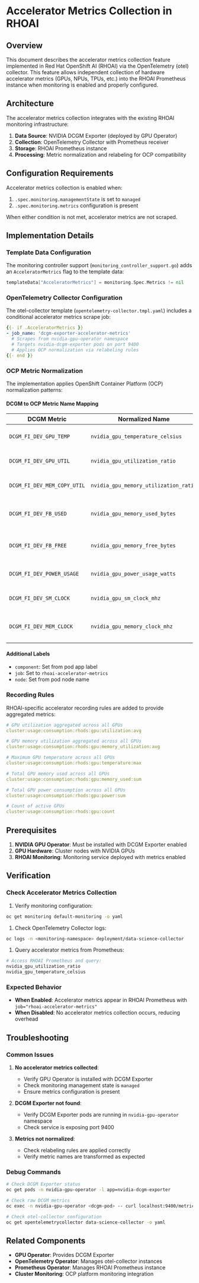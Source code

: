 # Accelerator Metrics Collection in RHOAI

## Overview

This document describes the accelerator metrics collection feature implemented in Red Hat OpenShift AI (RHOAI) via the OpenTelemetry (otel) collector. This feature allows independent collection of hardware accelerator metrics (GPUs, NPUs, TPUs, etc.) into the RHOAI Prometheus instance when monitoring is enabled and properly configured.

## Architecture

The accelerator metrics collection integrates with the existing RHOAI monitoring infrastructure:

1. **Data Source**: NVIDIA DCGM Exporter (deployed by GPU Operator)
2. **Collection**: OpenTelemetry Collector with Prometheus receiver
3. **Storage**: RHOAI Prometheus instance
4. **Processing**: Metric normalization and relabeling for OCP compatibility

## Configuration Requirements

Accelerator metrics collection is enabled when:

1. `.spec.monitoring.managementState` is set to `managed`
2. `.spec.monitoring.metrics` configuration is present

When either condition is not met, accelerator metrics are not scraped.

## Implementation Details

### Template Data Configuration

The monitoring controller support (`monitoring_controller_support.go`) adds an `AcceleratorMetrics` flag to the template data:

```go
templateData["AcceleratorMetrics"] = monitoring.Spec.Metrics != nil
```

### OpenTelemetry Collector Configuration

The otel-collector template (`opentelemetry-collector.tmpl.yaml`) includes a conditional accelerator metrics scrape job:

```yaml
{{- if .AcceleratorMetrics }}
- job_name: 'dcgm-exporter-accelerator-metrics'
  # Scrapes from nvidia-gpu-operator namespace
  # Targets nvidia-dcgm-exporter pods on port 9400
  # Applies OCP normalization via relabeling rules
{{- end }}
```

### OCP Metric Normalization

The implementation applies OpenShift Container Platform (OCP) normalization patterns:

#### DCGM to OCP Metric Name Mapping

| DCGM Metric                 | Normalized Name                       | Description                    |
| --------------------------- | ------------------------------------- | ------------------------------ |
| `DCGM_FI_DEV_GPU_TEMP`      | `nvidia_gpu_temperature_celsius`      | GPU temperature in Celsius     |
| `DCGM_FI_DEV_GPU_UTIL`      | `nvidia_gpu_utilization_ratio`        | GPU utilization ratio (0-1)    |
| `DCGM_FI_DEV_MEM_COPY_UTIL` | `nvidia_gpu_memory_utilization_ratio` | Memory utilization ratio (0-1) |
| `DCGM_FI_DEV_FB_USED`       | `nvidia_gpu_memory_used_bytes`        | GPU memory used in bytes       |
| `DCGM_FI_DEV_FB_FREE`       | `nvidia_gpu_memory_free_bytes`        | GPU memory free in bytes       |
| `DCGM_FI_DEV_POWER_USAGE`   | `nvidia_gpu_power_usage_watts`        | GPU power usage in watts       |
| `DCGM_FI_DEV_SM_CLOCK`      | `nvidia_gpu_sm_clock_mhz`             | SM clock frequency in MHz      |
| `DCGM_FI_DEV_MEM_CLOCK`     | `nvidia_gpu_memory_clock_mhz`         | Memory clock frequency in MHz  |

#### Additional Labels

- `component`: Set from pod app label
- `job`: Set to `rhoai-accelerator-metrics`
- `node`: Set from pod node name

### Recording Rules

RHOAI-specific accelerator recording rules are added to provide aggregated metrics:

```yaml
# GPU utilization aggregated across all GPUs
cluster:usage:consumption:rhods:gpu:utilization:avg

# GPU memory utilization aggregated across all GPUs
cluster:usage:consumption:rhods:gpu:memory_utilization:avg

# Maximum GPU temperature across all GPUs
cluster:usage:consumption:rhods:gpu:temperature:max

# Total GPU memory used across all GPUs
cluster:usage:consumption:rhods:gpu:memory_used:sum

# Total GPU power consumption across all GPUs
cluster:usage:consumption:rhods:gpu:power:sum

# Count of active GPUs
cluster:usage:consumption:rhods:gpu:count
```

## Prerequisites

1. **NVIDIA GPU Operator**: Must be installed with DCGM Exporter enabled
2. **GPU Hardware**: Cluster nodes with NVIDIA GPUs
3. **RHOAI Monitoring**: Monitoring service deployed with metrics enabled

## Verification

### Check Accelerator Metrics Collection

1. Verify monitoring configuration:

```bash
oc get monitoring default-monitoring -o yaml
```

1. Check OpenTelemetry Collector logs:

```bash
oc logs -n <monitoring-namespace> deployment/data-science-collector
```

1. Query accelerator metrics from Prometheus:

```bash
# Access RHOAI Prometheus and query:
nvidia_gpu_utilization_ratio
nvidia_gpu_temperature_celsius
```

### Expected Behavior

- **When Enabled**: Accelerator metrics appear in RHOAI Prometheus with `job="rhoai-accelerator-metrics"`
- **When Disabled**: No accelerator metrics collection occurs, reducing overhead

## Troubleshooting

### Common Issues

1. **No accelerator metrics collected**:

   - Verify GPU Operator is installed with DCGM Exporter
   - Check monitoring management state is `managed`
   - Ensure metrics configuration is present

2. **DCGM Exporter not found**:

   - Verify DCGM Exporter pods are running in `nvidia-gpu-operator` namespace
   - Check service is exposing port 9400

3. **Metrics not normalized**:
   - Check relabeling rules are applied correctly
   - Verify metric names are transformed as expected

### Debug Commands

```bash
# Check DCGM Exporter status
oc get pods -n nvidia-gpu-operator -l app=nvidia-dcgm-exporter

# Check raw DCGM metrics
oc exec -n nvidia-gpu-operator <dcgm-pod> -- curl localhost:9400/metrics

# Check otel-collector configuration
oc get opentelemetrycollector data-science-collector -o yaml
```

## Related Components

- **GPU Operator**: Provides DCGM Exporter
- **OpenTelemetry Operator**: Manages otel-collector instances
- **Prometheus Operator**: Manages RHOAI Prometheus instance
- **Cluster Monitoring**: OCP platform monitoring integration

